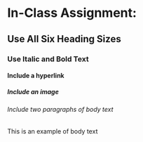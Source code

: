 # In-Class Assignment:

## Use All Six Heading Sizes

### Use Italic and Bold Text

#### Include a hyperlink

##### Include an image

###### Include two paragraphs of body text

This is an example of body text

